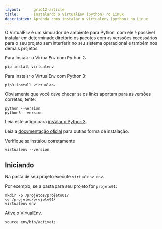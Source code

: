 ```yaml
---
layout:      grid12-article
title:       Instalando o VirtualEnv (python) no Linux
description: Aprenda como instalar o virtualenv (python) no Linux
---
```


O VirtualEnv é um simulador de ambiente para Python, com ele é possível instalar em determinado diretório os pacotes
com as verssões necessários para o seu projeto sem interferir no seu sistema operacional e também nos demais projetos.

Para instalar o VirtualEnv com Python 2:

	pip install virtualenv

Para instalar o VirtualEnv com Python 3:

	pip3 install virtualenv

Obviamente que você deve checar se os links apontam para as versões corretas, tente:

    python --version
    python3 --version

Leia este artigo para [instalar o Python 3](/linux/cookbook/python/).

Leia a [documentação oficial](https://virtualenv.pypa.io/en/latest/virtualenv.html "links-externo") para outras forma de instalação.

Verifique se instalou corretamente

	virtualenv --version


Iniciando
---

Na pasta de seu projeto execute `virtualenv env`.

Por exemplo, se a pasta para seu projeto for `projeto01`:

	mkdir -p /projetos/projeto01/
	cd /projetos/projeto01/
	virtualenv env

Ative o VirtualEnv.

	source env/bin/activate